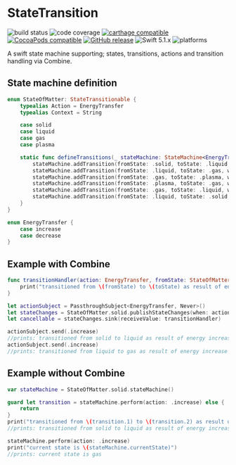 # StateTransition
![build status](https://travis-ci.org/nicholascross/StateTransition.svg?branch=master)
![code coverage](https://img.shields.io/codecov/c/github/nicholascross/StateTransition.svg)
[![carthage compatible](https://img.shields.io/badge/Carthage-compatible-4BC51D.svg?style=flat)](https://github.com/Carthage/Carthage) 
[![CocoaPods compatible](https://img.shields.io/cocoapods/v/StateTransition.svg)](https://cocoapods.org/pods/StateTransition) 
[![GitHub release](https://img.shields.io/github/release/nicholascross/StateTransition.svg)](https://github.com/nicholascross/StateTransition/releases) 
![Swift 5.1.x](https://img.shields.io/badge/Swift-5.0.x-orange.svg) 
![platforms](https://img.shields.io/badge/platforms-iOS%20%7C%20OS%20X%20%7C%20watchOS%20%7C%20tvOS%20-lightgrey.svg)

A swift state machine supporting; states, transitions, actions and transition handling via Combine.

## State machine definition

```swift
enum StateOfMatter: StateTransitionable {
    typealias Action = EnergyTransfer
    typealias Context = String

    case solid
    case liquid
    case gas
    case plasma

    static func defineTransitions(_ stateMachine: StateMachine<EnergyTransfer, StateOfMatter>.TransitionBuilder) {
        stateMachine.addTransition(fromState: .solid, toState: .liquid, when: .increase)
        stateMachine.addTransition(fromState: .liquid, toState: .gas, when: .increase)
        stateMachine.addTransition(fromState: .gas, toState: .plasma, when: .increase)
        stateMachine.addTransition(fromState: .plasma, toState: .gas, when: .decrease)
        stateMachine.addTransition(fromState: .gas, toState: .liquid, when: .decrease)
        stateMachine.addTransition(fromState: .liquid, toState: .solid, when: .decrease)
    }
}

enum EnergyTransfer {
    case increase
    case decrease
}
```

## Example with Combine

```swift
func transitionHandler(action: EnergyTransfer, fromState: StateOfMatter, toState: StateOfMatter)->() {
    print("transitioned from \(fromState) to \(toState) as result of energy \(action)")
}

let actionSubject = PassthroughSubject<EnergyTransfer, Never>()
let stateChanges = StateOfMatter.solid.publishStateChanges(when: actionSubject.eraseToAnyPublisher())
let cancellable = stateChanges.sink(receiveValue: transitionHandler)

actionSubject.send(.increase)
//prints: transitioned from solid to liquid as result of energy increase
actionSubject.send(.increase)
//prints: transitioned from liquid to gas as result of energy increase
```

## Example without Combine

```swift
var stateMachine = StateOfMatter.solid.stateMachine()

guard let transition = stateMachine.perform(action: .increase) else {
    return
}
print("transitioned from \(transition.1) to \(transition.2) as result of energy \(transition.0)")
//prints: transitioned from solid to liquid as result of energy increase

stateMachine.perform(action: .increase)
print("current state is \(stateMachine.currentState)")
//prints: current state is gas
```
